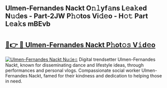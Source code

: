## Ulmen-Fernandes Nackt O𝚗𝚕yf𝚊ns L𝚎a𝚔ed N𝚞𝚍es - Part-2JW P𝚑𝚘tos Vi𝚍𝚎o - H𝚘𝚝 Part L𝚎a𝚔s mBEvb

# <h2><a href="http://kfem5c.oniu.top/?m=Ulmen-Fernandes+Nackt">🔗👉 🔴 Ulmen-Fernandes Nackt P𝚑ot𝚘𝚜 V𝚒d𝚎o</a></h2>

[![Ulmen-Fernandes Nackt Nu𝚍e𝚜](https://i.imgur.com/0qMVB7G.gif)](http://kfem5c.oniu.top/?m=Ulmen-Fernandes+Nackt)
Digital trendsetter Ulmen-Fernandes Nackt, known for disseminating dance and lifestyle ideas, through performances and personal vlogs. Compassionate social worker Ulmen-Fernandes Nackt, famed for their kindness and dedication to helping those in need.  
